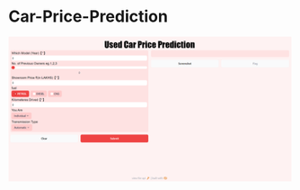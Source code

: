 # Car-Price-Prediction
<img src = "https://github.com/shashankanand13monu/Car-Selling-Prediction/blob/master/car_hug_dep.png">
